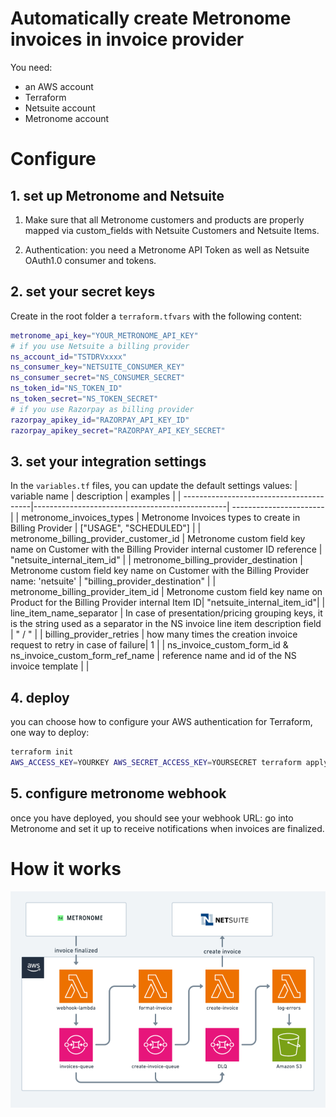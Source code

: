 # Automatically create Metronome invoices in invoice provider
You need:
- an AWS account 
- Terraform
- Netsuite account
- Metronome account

# Configure
## 1. set up Metronome and Netsuite
1. Make sure that all Metronome customers and products are properly mapped via custom_fields with Netsuite Customers and Netsuite Items.

2. Authentication: you need a Metronome API Token as well as Netsuite OAuth1.0 consumer and tokens. 

## 2. set your secret keys
Create in the root folder a `terraform.tfvars` with the following content:
```bash
metronome_api_key="YOUR_METRONOME_API_KEY"
# if you use Netsuite a billing provider
ns_account_id="TSTDRVxxxx"
ns_consumer_key="NETSUITE_CONSUMER_KEY"
ns_consumer_secret="NS_CONSUMER_SECRET"
ns_token_id="NS_TOKEN_ID"
ns_token_secret="NS_TOKEN_SECRET"
# if you use Razorpay as billing provider
razorpay_apikey_id="RAZORPAY_API_KEY_ID"
razorpay_apikey_secret="RAZORPAY_API_KEY_SECRET"
```

## 3. set your integration settings
In the `variables.tf` files, you can update the default settings values:
| variable name                           | description                                    | examples               |
| ----------------------------------------|------------------------------------------------| -----------------------|
| metronome_invoices_types                | Metronome Invoices types to create in Billing Provider | ["USAGE", "SCHEDULED"] |
| metronome_billing_provider_customer_id  | Metronome custom field key name on Customer with the Billing Provider internal customer ID reference      |   "netsuite_internal_item_id" |
| metronome_billing_provider_destination  | Metronome custom field key name on Customer with the Billing Provider name: 'netsuite' | "billing_provider_destination" |
| metronome_billing_provider_item_id | Metronome custom field key name on Product for the Billing Provider internal Item ID| "netsuite_internal_item_id"|
| line_item_name_separator | In case of presentation/pricing grouping keys, it is the string used as a separator in the NS invoice line item description field | " / " |
| billing_provider_retries | how many times the creation invoice request to retry in case of failure| 1 |
| ns_invoice_custom_form_id & ns_invoice_custom_form_ref_name | reference name and id of the NS invoice template | |

## 4. deploy

you can choose how to configure your AWS authentication for Terraform, one way to deploy:
```bash
terraform init
AWS_ACCESS_KEY=YOURKEY AWS_SECRET_ACCESS_KEY=YOURSECRET terraform apply
```

## 5. configure metronome webhook
once you have deployed, you should see your webhook URL: go into Metronome and set it up to receive notifications when invoices are finalized.

# How it works

![overview](./overview.png?raw=true "overview")

